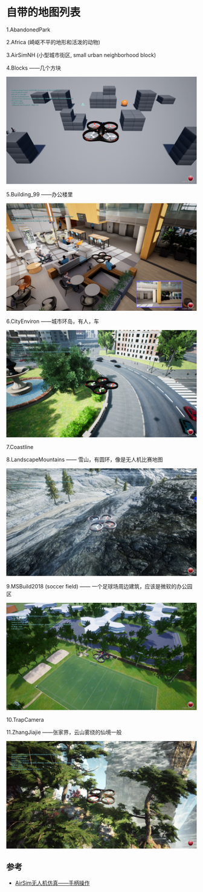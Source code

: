# 自带的地图列表




1.AbandonedPark

2.Africa (崎岖不平的地形和活泼的动物)

3.AirSimNH (小型城市街区, small urban neighborhood block)

4.Blocks ——几个方块

![](images/Blocks.png)

5.Building_99 ——办公楼里

![](images/Building_99.png)

6.CityEnviron ——城市环岛，有人，车

![](images/CityEnviron.png)

7.Coastline

8.LandscapeMountains —— 雪山，有圆环，像是无人机比赛地图

![](images/LandscapeMountains.jpeg)

9.MSBuild2018 (soccer field) —— 一个足球场周边建筑，应该是微软的办公园区

![](images/MSBuild2018.png)

10.TrapCamera

11.ZhangJiajie ——张家界，云山雾绕的仙境一般

![](images/ZhangJiajie.png)


## 参考

* [AirSim无人机仿真——手柄操作](https://blog.csdn.net/jinauto/article/details/124048955)









